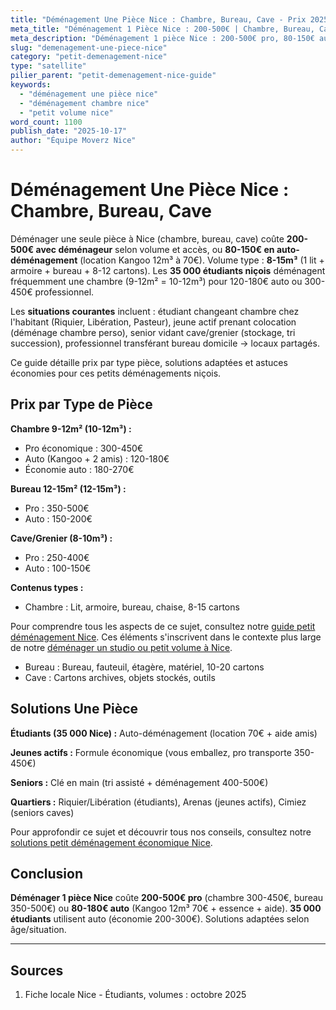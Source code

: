 ```yaml
---
title: "Déménagement Une Pièce Nice : Chambre, Bureau, Cave - Prix 2025"
meta_title: "Déménagement 1 Pièce Nice : 200-500€ | Chambre, Bureau, Cave"
meta_description: "Déménagement 1 pièce Nice : 200-500€ pro, 80-150€ auto. Chambre 9m², bureau 12m², cave 8m³. Volume 8-15m³. Utilitaire 12m³ 70€. Guide."
slug: "demenagement-une-piece-nice"
category: "petit-demenagement-nice"
type: "satellite"
pilier_parent: "petit-demenagement-nice-guide"
keywords:
  - "déménagement une pièce nice"
  - "déménagement chambre nice"
  - "petit volume nice"
word_count: 1100
publish_date: "2025-10-17"
author: "Équipe Moverz Nice"
---
```


# Déménagement Une Pièce Nice : Chambre, Bureau, Cave

Déménager une seule pièce à Nice (chambre, bureau, cave) coûte **200-500€ avec déménageur** selon volume et accès, ou **80-150€ en auto-déménagement** (location Kangoo 12m³ à 70€). Volume type : **8-15m³** (1 lit + armoire + bureau + 8-12 cartons). Les **35 000 étudiants niçois** déménagent fréquemment une chambre (9-12m² = 10-12m³) pour 120-180€ auto ou 300-450€ professionnel.

Les **situations courantes** incluent : étudiant changeant chambre chez l'habitant (Riquier, Libération, Pasteur), jeune actif prenant colocation (déménage chambre perso), senior vidant cave/grenier (stockage, tri succession), professionnel transférant bureau domicile → locaux partagés.

Ce guide détaille prix par type pièce, solutions adaptées et astuces économies pour ces petits déménagements niçois.

## Prix par Type de Pièce

**Chambre 9-12m² (10-12m³) :**
- Pro économique : 300-450€
- Auto (Kangoo + 2 amis) : 120-180€
- Économie auto : 180-270€

**Bureau 12-15m² (12-15m³) :**
- Pro : 350-500€
- Auto : 150-200€

**Cave/Grenier (8-10m³) :**
- Pro : 250-400€
- Auto : 100-150€

**Contenus types :**
- Chambre : Lit, armoire, bureau, chaise, 8-15 cartons

Pour comprendre tous les aspects de ce sujet, consultez notre [guide petit déménagement Nice](/blog/petit-demenagement/petit-demenagement-nice-guide). Ces éléments s'inscrivent dans le contexte plus large de notre [déménager un studio ou petit volume à Nice](/blog/petit-demenagement/petit-demenagement-nice-guide).

- Bureau : Bureau, fauteuil, étagère, matériel, 10-20 cartons
- Cave : Cartons archives, objets stockés, outils

## Solutions Une Pièce

**Étudiants (35 000 Nice) :** Auto-déménagement (location 70€ + aide amis)

**Jeunes actifs :** Formule économique (vous emballez, pro transporte 350-450€)

**Seniors :** Clé en main (tri assisté + déménagement 400-500€)

**Quartiers :** Riquier/Libération (étudiants), Arenas (jeunes actifs), Cimiez (seniors caves)


Pour approfondir ce sujet et découvrir tous nos conseils, consultez notre [solutions petit déménagement économique Nice](/blog/petit-demenagement/petit-demenagement-nice-guide).

## Conclusion

**Déménager 1 pièce Nice** coûte **200-500€ pro** (chambre 300-450€, bureau 350-500€) ou **80-180€ auto** (Kangoo 12m³ 70€ + essence + aide). **35 000 étudiants** utilisent auto (économie 200-300€). Solutions adaptées selon âge/situation.

---

## Sources

1. Fiche locale Nice - Étudiants, volumes : octobre 2025


